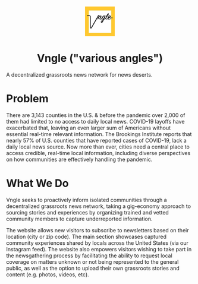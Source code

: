  <p align="center">
  <a href="https://www.vngle.com/">
    <img alt="Vngle" src="./src/static/images/logo-box.jpg" width="80" />
  </a>
</p>
<h1 align="center">
  Vngle ("various angles")
</h1>
A decentralized grassroots news network for news deserts.

# Problem

There are 3,143 counties in the U.S. & before the pandemic over 2,000 of them had limited to no access to daily local news. COVID-19 layoffs have exacerbated that, leaving an even larger sum of Americans without essential real-time relevant information. The Brookings Institute reports that nearly 57% of U.S. counties that have reported cases of COVID-19, lack a daily local news source. Now more than ever, cities need a central place to access credible, real-time local information, including diverse perspectives on how communities are effectively handling the pandemic.

# What We Do

Vngle seeks to proactively inform isolated communities through a decentralized grassroots news network, taking a gig-economy approach to sourcing stories and experiences by organizing trained and vetted community members to capture underreported information.

The website allows new visitors to subscribe to newsletters based on their location (city or zip code). The main section showcases captured community experiences shared by locals across the United States (via our Instagram feed). The website also empowers visitors wishing to take part in the newsgathering process by facilitating the ability to request local coverage on matters unknown or not being represented to the general public, as well as the option to upload their own grassroots stories and content (e.g. photos, videos, etc).
